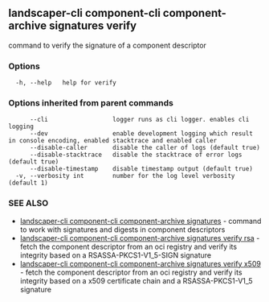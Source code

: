 ## landscaper-cli component-cli component-archive signatures verify

command to verify the signature of a component descriptor

### Options

```
  -h, --help   help for verify
```

### Options inherited from parent commands

```
      --cli                  logger runs as cli logger. enables cli logging
      --dev                  enable development logging which result in console encoding, enabled stacktrace and enabled caller
      --disable-caller       disable the caller of logs (default true)
      --disable-stacktrace   disable the stacktrace of error logs (default true)
      --disable-timestamp    disable timestamp output (default true)
  -v, --verbosity int        number for the log level verbosity (default 1)
```

### SEE ALSO

* [landscaper-cli component-cli component-archive signatures](landscaper-cli_component-cli_component-archive_signatures.md)	 - command to work with signatures and digests in component descriptors
* [landscaper-cli component-cli component-archive signatures verify rsa](landscaper-cli_component-cli_component-archive_signatures_verify_rsa.md)	 - fetch the component descriptor from an oci registry and verify its integrity based on a RSASSA-PKCS1-V1_5-SIGN signature
* [landscaper-cli component-cli component-archive signatures verify x509](landscaper-cli_component-cli_component-archive_signatures_verify_x509.md)	 - fetch the component descriptor from an oci registry and verify its integrity based on a x509 certificate chain and a RSASSA-PKCS1-V1_5 signature


